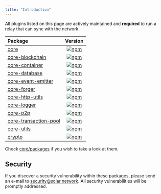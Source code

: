 ```yaml
---
title: "Introduction"
---
```


All plugins listed on this page are actively maintained and **required** to run a relay that can sync with the network.

| Package                                                                            |                                                                   Version                                                                    |
| :--------------------------------------------------------------------------------- | :------------------------------------------------------------------------------------------------------------------------------------------: |
| [core](/guidebook/core/plugins/required/core.md)                                   |                  [![npm](https://badgen.now.sh/npm/v/@solar-network/core)](https://www.npmjs.com/package/@solar-network/core)                  |
| [core-blockchain](/guidebook/core/plugins/required/core-blockchain.md)             |       [![npm](https://badgen.now.sh/npm/v/@solar-network/core-blockchain)](https://www.npmjs.com/package/@solar-network/core-blockchain)       |
| [core-container](/guidebook/core/plugins/required/core-container.md)               |        [![npm](https://badgen.now.sh/npm/v/@solar-network/core-container)](https://www.npmjs.com/package/@solar-network/core-container)        |
| [core-database](/guidebook/core/plugins/required/core-database.md)                 |         [![npm](https://badgen.now.sh/npm/v/@solar-network/core-database)](https://www.npmjs.com/package/@solar-network/core-database)         |
| [core-event-emitter](/guidebook/core/plugins/required/core-event-emitter.md)       |    [![npm](https://badgen.now.sh/npm/v/@solar-network/core-event-emitter)](https://www.npmjs.com/package/@solar-network/core-event-emitter)    |
| [core-forger](/guidebook/core/plugins/required/core-forger.md)                     |           [![npm](https://badgen.now.sh/npm/v/@solar-network/core-forger)](https://www.npmjs.com/package/@solar-network/core-forger)           |
| [core-http-utils](/guidebook/core/plugins/required/core-http-utils.md)             |       [![npm](https://badgen.now.sh/npm/v/@solar-network/core-http-utils)](https://www.npmjs.com/package/@solar-network/core-http-utils)       |
| [core-logger](/guidebook/core/plugins/required/core-logger.md)                     |           [![npm](https://badgen.now.sh/npm/v/@solar-network/core-logger)](https://www.npmjs.com/package/@solar-network/core-logger)           |
| [core-p2p](/guidebook/core/plugins/required/core-p2p.md)                           |              [![npm](https://badgen.now.sh/npm/v/@solar-network/core-p2p)](https://www.npmjs.com/package/@solar-network/core-p2p)              |
| [core-transaction-pool](/guidebook/core/plugins/required/core-transaction-pool.md) | [![npm](https://badgen.now.sh/npm/v/@solar-network/core-transaction-pool)](https://www.npmjs.com/package/@solar-network/core-transaction-pool) |
| [core-utils](/guidebook/core/plugins/required/core-utils.md)                       |            [![npm](https://badgen.now.sh/npm/v/@solar-network/core-utils)](https://www.npmjs.com/package/@solar-network/core-utils)            |
| [crypto](/guidebook/core/plugins/required/crypto.md)                               |                [![npm](https://badgen.now.sh/npm/v/@solar-network/crypto)](https://www.npmjs.com/package/@solar-network/crypto)                |

Check [core/packages](https://github.com/solar-network/solar-core/tree/develop/packages) if you wish to take a look at them.

## Security

If you discover a security vulnerability within these packages, please send an e-mail to [security@solar.network](mailto:security@solar.network). All security vulnerabilities will be promptly addressed.
